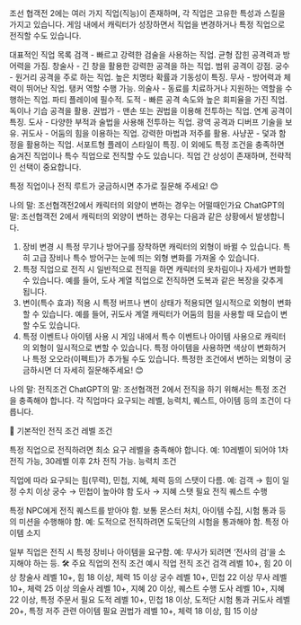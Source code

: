 조선 협객전 2에는 여러 가지 직업(직능)이 존재하며, 각 직업은 고유한 특성과 스킬을 가지고 있습니다. 게임 내에서 캐릭터가 성장하면서 직업을 변경하거나 특정 직업으로 전직할 수도 있습니다.

대표적인 직업 목록
검객 - 빠르고 강력한 검술을 사용하는 직업. 균형 잡힌 공격력과 방어력을 가짐.
창술사 - 긴 창을 활용한 강력한 공격을 하는 직업. 범위 공격이 강점.
궁수 - 원거리 공격을 주로 하는 직업. 높은 치명타 확률과 기동성이 특징.
무사 - 방어력과 체력이 뛰어난 직업. 탱커 역할 수행 가능.
의술사 - 동료를 치료하거나 지원하는 역할을 수행하는 직업. 파티 플레이에 필수적.
도적 - 빠른 공격 속도와 높은 회피율을 가진 직업. 독이나 기습 공격을 활용.
권법가 - 맨손 또는 권법을 이용해 전투하는 직업. 연계 공격이 특징.
도사 - 다양한 부적과 술법을 사용해 전투하는 직업. 광역 공격과 디버프 기술을 보유.
귀도사 - 어둠의 힘을 이용하는 직업. 강력한 마법과 저주를 활용.
사냥꾼 - 덫과 함정을 활용하는 직업. 서포트형 플레이 스타일이 특징.
이 외에도 특정 조건을 충족하면 숨겨진 직업이나 특수 직업으로 전직할 수도 있습니다. 직업 간 상성이 존재하며, 전략적인 선택이 중요합니다.

특정 직업이나 전직 루트가 궁금하시면 추가로 질문해 주세요! 😊







나의 말:
조선협객전2에서 캐릭터의 외양이 변하는 경우는 어떨때인가요
ChatGPT의 말:
조선협객전 2에서 캐릭터의 외양이 변하는 경우는 다음과 같은 상황에서 발생합니다.

1. 장비 변경 시
특정 무기나 방어구를 장착하면 캐릭터의 외형이 바뀔 수 있습니다.
특히 고급 장비나 특수 방어구는 눈에 띄는 외형 변화를 가져올 수 있습니다.
2. 특정 직업으로 전직 시
일반적으로 전직을 하면 캐릭터의 옷차림이나 자세가 변화할 수 있습니다.
예를 들어, 도사 계열 직업으로 전직하면 도복과 같은 복장을 갖추게 됩니다.
3. 변이(특수 효과) 적용 시
특정 버프나 변이 상태가 적용되면 일시적으로 외형이 변화할 수 있습니다.
예를 들어, 귀도사 계열 캐릭터가 어둠의 힘을 사용할 때 모습이 변할 수도 있습니다.
4. 특정 이벤트나 아이템 사용 시
게임 내에서 특수 이벤트나 아이템 사용으로 캐릭터의 외형이 일시적으로 변할 수 있습니다.
특정 아이템을 사용하면 색상이 변화하거나 특정 오오라(이펙트)가 추가될 수도 있습니다.
특정한 조건에서 변하는 외형이 궁금하시면 더 자세히 질문해주세요! 😊







나의 말:
전직조건
ChatGPT의 말:
조선협객전 2에서 전직을 하기 위해서는 특정 조건을 충족해야 합니다. 각 직업마다 요구되는 레벨, 능력치, 퀘스트, 아이템 등의 조건이 다릅니다.

📌 기본적인 전직 조건
레벨 조건

특정 직업으로 전직하려면 최소 요구 레벨을 충족해야 합니다.
예: 10레벨이 되어야 1차 전직 가능, 30레벨 이후 2차 전직 가능.
능력치 조건

직업에 따라 요구되는 힘(무력), 민첩, 지혜, 체력 등의 스탯이 다름.
예:
검객 → 힘이 일정 수치 이상
궁수 → 민첩이 높아야 함
도사 → 지혜 스탯 필요
전직 퀘스트 수행

특정 NPC에게 전직 퀘스트를 받아야 함.
보통 몬스터 처치, 아이템 수집, 시험 통과 등의 미션을 수행해야 함.
예: 도적으로 전직하려면 도둑단의 시험을 통과해야 함.
특정 아이템 소지

일부 직업은 전직 시 특정 장비나 아이템을 요구함.
예: 무사가 되려면 ‘전사의 검’을 소지해야 하는 등.
🛠 주요 직업의 전직 조건 예시
직업	전직 조건
검객	레벨 10+, 힘 20 이상
창술사	레벨 10+, 힘 18 이상, 체력 15 이상
궁수	레벨 10+, 민첩 22 이상
무사	레벨 10+, 체력 25 이상
의술사	레벨 10+, 지혜 20 이상, 퀘스트 수행
도사	레벨 10+, 지혜 22 이상, 특정 주문서 필요
도적	레벨 10+, 민첩 18 이상, 도적단 시험 통과
귀도사	레벨 20+, 특정 저주 관련 아이템 필요
권법가	레벨 10+, 체력 18 이상, 힘 15 이상
